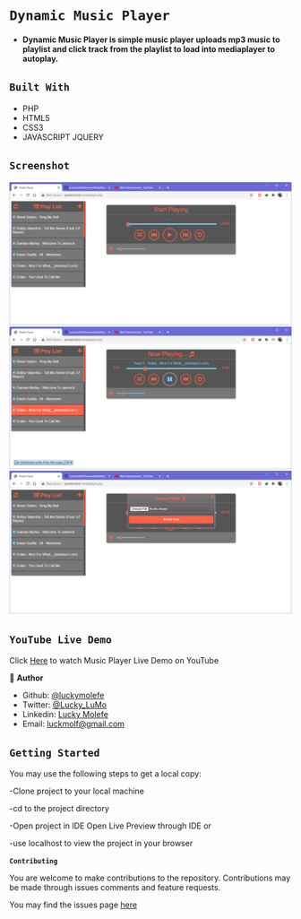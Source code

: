 # `Dynamic Music Player`

- __Dynamic Music Player is simple music player uploads mp3 music to playlist and click track from the playlist to load into mediaplayer to autoplay.__

## `Built With`

- PHP
- HTML5
- CSS3
- JAVASCRIPT JQUERY


## `Screenshot`
![](mediaplayer.PNG)
![](mediaplayer0.PNG)
![](mediaplayer1.PNG)

<!--
## `Live Demo`
 Click [here](https://mystifying-tereshkova-9e3c32.netlify.app) for Live Demo
 -->
 
## `YouTube Live Demo`
Click [Here](https://www.youtube.com/watch?v=jnordWGQZOc) to watch Music Player Live Demo on YouTube
 
 👤 **Author**

- Github: [@luckymolefe](https://github.com/luckymolefe)
- Twitter: [@Lucky_LuMo](https://twitter.com/Lucky_LuMo)
- Linkedin: [Lucky Molefe](https://www.linkedin.com/in/luck-molefe-02767092/)
- Email: luckmolf@gmail.com

## `Getting Started`

You may use the following steps to get a local copy:

-Clone project to your local machine 

-cd to the project directory 

-Open project in IDE Open Live Preview through IDE or

-use localhost to view the project in your browser

**`Contributing`**

You are welcome to make contributions to the repository. Contributions may be made through issues comments and feature requests.

You may find the issues page [here](https://github.com/luckymolefe/DynamicMediaPlayer/issues)
